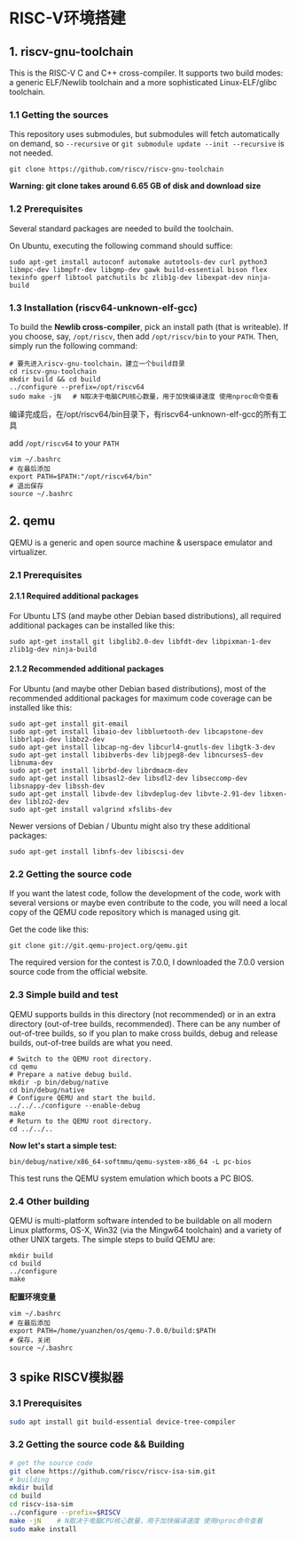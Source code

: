 # RISC-V环境搭建

## 1. riscv-gnu-toolchain

This is the RISC-V C and C++ cross-compiler. It supports two build modes: a generic ELF/Newlib toolchain and a more sophisticated Linux-ELF/glibc toolchain.

### 1.1 Getting the sources

This repository uses submodules, but submodules will fetch automatically on demand, so `--recursive` or `git submodule update --init --recursive` is not needed.

```shell
git clone https://github.com/riscv/riscv-gnu-toolchain
```

**Warning: git clone takes around 6.65 GB of disk and download size**

### 1.2 Prerequisites

Several standard packages are needed to build the toolchain.

On Ubuntu, executing the following command should suffice:

```shell
sudo apt-get install autoconf automake autotools-dev curl python3 libmpc-dev libmpfr-dev libgmp-dev gawk build-essential bison flex texinfo gperf libtool patchutils bc zlib1g-dev libexpat-dev ninja-build
```

### 1.3 Installation (riscv64-unknown-elf-gcc)

To build the **Newlib cross-compiler**, pick an install path (that is writeable). If you choose, say, `/opt/riscv`, then add `/opt/riscv/bin` to your `PATH`. Then, simply run the following command:

```shell
# 要先进入riscv-gnu-toolchain，建立一个build目录
cd riscv-gnu-toolchain
mkdir build && cd build
../configure --prefix=/opt/riscv64
sudo make -jN	# N取决于电脑CPU核心数量，用于加快编译速度 使用nproc命令查看
```

编译完成后，在/opt/riscv64/bin目录下，有riscv64-unknown-elf-gcc的所有工具

add `/opt/riscv64` to your `PATH`

```shell
vim ~/.bashrc
# 在最后添加
export PATH=$PATH:"/opt/riscv64/bin"
# 退出保存
source ~/.bashrc
```

## 2. qemu

QEMU is a generic and open source machine & userspace emulator and virtualizer.

### 2.1 Prerequisites

#### 2.1.1 Required additional packages

For Ubuntu LTS (and maybe other Debian based distributions), all required additional packages can be installed like this:

```shell
sudo apt-get install git libglib2.0-dev libfdt-dev libpixman-1-dev zlib1g-dev ninja-build
```

#### 2.1.2 Recommended additional packages

For Ubuntu (and maybe other Debian based distributions), most of the recommended additional packages for maximum code coverage can be installed like this:

```shell
sudo apt-get install git-email
sudo apt-get install libaio-dev libbluetooth-dev libcapstone-dev libbrlapi-dev libbz2-dev
sudo apt-get install libcap-ng-dev libcurl4-gnutls-dev libgtk-3-dev
sudo apt-get install libibverbs-dev libjpeg8-dev libncurses5-dev libnuma-dev
sudo apt-get install librbd-dev librdmacm-dev
sudo apt-get install libsasl2-dev libsdl2-dev libseccomp-dev libsnappy-dev libssh-dev
sudo apt-get install libvde-dev libvdeplug-dev libvte-2.91-dev libxen-dev liblzo2-dev
sudo apt-get install valgrind xfslibs-dev 
```

Newer versions of Debian / Ubuntu might also try these additional packages:

```shell
sudo apt-get install libnfs-dev libiscsi-dev
```

### 2.2 Getting the source code

If you want the latest code, follow the development of the code, work with several versions or maybe even contribute to the code, you will need a local copy of the QEMU code repository which is managed using git.

Get the code like this:

```shell
git clone git://git.qemu-project.org/qemu.git
```

The required version for the contest is 7.0.0, I downloaded the 7.0.0 version source code from the official website.

### 2.3 Simple build and test

QEMU supports builds in this directory (not recommended) or in an extra directory (out-of-tree builds, recommended). There can be any number of out-of-tree builds, so if you plan to make cross builds, debug and release builds, out-of-tree builds are what you need.

```shell
# Switch to the QEMU root directory.
cd qemu
# Prepare a native debug build.
mkdir -p bin/debug/native
cd bin/debug/native
# Configure QEMU and start the build.
../../../configure --enable-debug
make
# Return to the QEMU root directory.
cd ../../..
```

**Now let's start a simple test:**

```shell
bin/debug/native/x86_64-softmmu/qemu-system-x86_64 -L pc-bios
```

This test runs the QEMU system emulation which boots a PC BIOS.

### 2.4 Other building

QEMU is multi-platform software intended to be buildable on all modern Linux platforms, OS-X, Win32 (via the Mingw64 toolchain) and a variety of other UNIX targets. The simple steps to build QEMU are:

```shell
mkdir build
cd build
../configure
make
```
**配置环境变量**

```shell
vim ~/.bashrc
# 在最后添加
export PATH=/home/yuanzhen/os/qemu-7.0.0/build:$PATH
# 保存，关闭
source ~/.bashrc
```

## 3 spike RISCV模拟器

### 3.1 Prerequisites

```bash
sudo apt install git build-essential device-tree-compiler
```

### 3.2 Getting the source code && Building

```bash
# get the source code
git clone https://github.com/riscv/riscv-isa-sim.git
# building
mkdir build
cd build
cd riscv-isa-sim
../configure --prefix=$RISCV
make -jN	# N取决于电脑CPU核心数量，用于加快编译速度 使用nproc命令查看
sudo make install
```





